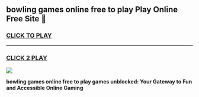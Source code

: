 
## bowling games online free to play Play Online Free Site 👋
<h3>
<a href="https://download.freeplayer.one?title=bowling_games_online_free_to_play&ref=21F">CLICK TO PLAY</a></h3>
<hr>

<h3>
<a href="https://download.freeplayer.one?title=bowling_games_online_free_to_play&ref=21F">CLICK 2 PLAY</a>
  
</h3>

<a href="https://download.freeplayer.one?title=bowling_games_online_free_to_play&ref=21F"><img src="https://cdnb.artstation.com/p/assets/images/images/032/539/853/original/anto-thomas-button-gif.gif"></a>


**bowling games online free to play games unblocked: Your Gateway to Fun and Accessible Online Gaming**
